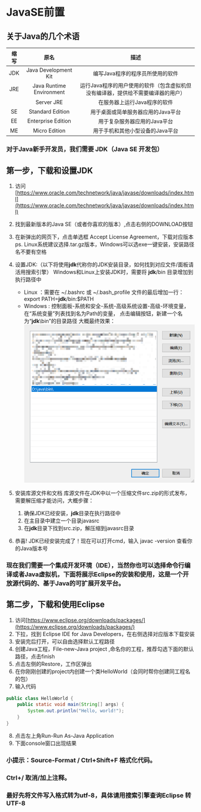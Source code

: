 # JavaSE前置

## 关于Java的几个术语

|  缩写  |           原名           |                                       描述                                       |
| :----: | :----------------------: | :------------------------------------------------------------------------------: |
|  JDK   |   Java Development Kit   |                         编写Java程序的程序员所使用的软件                         |
|  JRE   | Java Runtime Environment | 运行Java程序的用户使用的软件（包含虚拟机但没有编译器，提供给不需要编译器的用户） |
|        |     Server JRE           |                           在服务器上运行Java程序的软件                           |
|   SE   |     Standard Edition     |                        用于桌面或简单服务器应用的Java平台                        |
|   EE   |    Enterprise Edition    |                           用于复杂服务器应用的Java平台                           |
|   ME   |      Micro Edition       |                         用于手机和其他小型设备的Java平台                         |

### 对于Java新手开发员，我们需要 JDK（Java SE 开发包）

## 第一步，下载和设置JDK

1. 访问[https://www.oracle.com/technetwork/java/javase/downloads/index.html](https://www.oracle.com/technetwork/java/javase/downloads/index.html)
2. 找到最新版本的Java SE（或者你喜欢的版本）,点击右侧的DOWNLOAD按钮
3. 在新弹出的网页下，点击单选框 Accept License Agreement，下载对应版本
ps. Linux系统建议选择.tar.gz版本，Windows可以选exe一键安装，安装路径名不要有空格
4. 设置JDK:（以下将使用**jdk**代称你的JDK安装目录，如何找到对应文件/面板请活用搜索引擎）
Windows和Linux上安装JDK时，需要将 **jdk**/bin 目录增加到执行路径中

   - Linux ：需要在 ~/.bashrc 或 ~/.bash_profile 文件的最后增加一行：
    export PATH=**jdk**/bin:$PATH
   - Windows : 控制面板-系统和安全-系统-高级系统设置-高级-环境变量，在“系统变量”列表找到名为Path的变量，
  点击编辑按钮，新建一个名为“**jdk**\bin”的目录路径
  大概最终效果：
  ![效果](/Images/addPathPic.png)

5. 安装库源文件和文档
  库源文件在JDK中以一个压缩文件src.zip的形式发布，需要解压缩才能访问，大概步骤：

     1. 确保JDK已经安装，**jdk**目录在执行路径中
     2. 在主目录中建立一个目录javasrc
     3. 在**jdk**目录下找到src.zip，解压缩到javasrc目录

6. 恭喜! JDK已经安装完成了！现在可以打开cmd，输入 javac -version 查看你的Java版本号

### 现在我们需要一个集成开发环境（IDE），当然你也可以选择命令行编译或者Java虚拟机，下面将展示Eclipse的安装和使用，这是一个开放源代码的、基于Java的可扩展开发平台。

## 第二步，下载和使用Eclipse

1. 访问[https://www.eclipse.org/downloads/packages/](https://www.eclipse.org/downloads/packages/)
2. 下拉，找到 Eclipse IDE for Java Developers，在右侧选择对应版本下载安装
3. 安装完后打开，可以自由选择默认工程路径
4. 创建Java工程，File-new-Java project ,命名你的工程，推荐勾选下面的默认路径，点击finish
5. 点击左侧的Restore，工作区弹出
6. 在你刚刚创建的project内创建一个类HelloWorld（会同时帮你创建同工程名的包）
7. 输入代码

```java
public class HelloWorld {
    public static void main(String[] args) {
        System.out.println("Hello, world!");
    }
}
 ```

8. 点击左上角Run-Run As-Java Application
9. 下面console窗口出现结果

### 小提示：Source-Format / Ctrl+Shift+F 格式化代码。

### Ctrl+/ 取消/加上注释。

### 最好先将文件写入格式转为utf-8，具体请用搜索引擎查询Eclipse 转UTF-8
